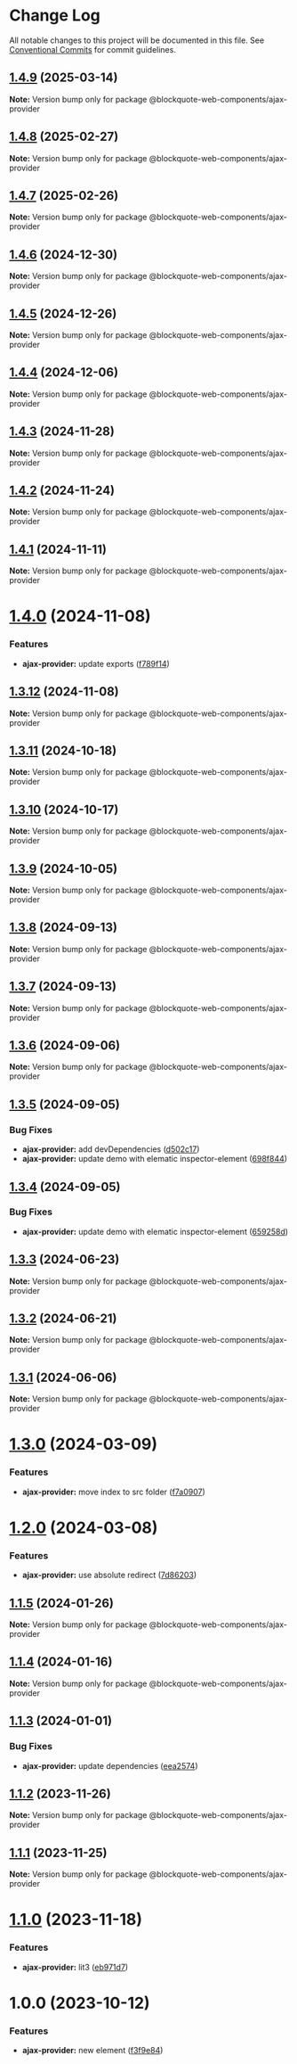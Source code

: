 # Change Log

All notable changes to this project will be documented in this file.
See [Conventional Commits](https://conventionalcommits.org) for commit guidelines.

## [1.4.9](https://github.com/oscarmarina/blockquote-web-components/compare/@blockquote-web-components/ajax-provider@1.4.8...@blockquote-web-components/ajax-provider@1.4.9) (2025-03-14)

**Note:** Version bump only for package @blockquote-web-components/ajax-provider





## [1.4.8](https://github.com/oscarmarina/blockquote-web-components/compare/@blockquote-web-components/ajax-provider@1.4.7...@blockquote-web-components/ajax-provider@1.4.8) (2025-02-27)

**Note:** Version bump only for package @blockquote-web-components/ajax-provider





## [1.4.7](https://github.com/oscarmarina/blockquote-web-components/compare/@blockquote-web-components/ajax-provider@1.4.6...@blockquote-web-components/ajax-provider@1.4.7) (2025-02-26)

**Note:** Version bump only for package @blockquote-web-components/ajax-provider





## [1.4.6](https://github.com/oscarmarina/blockquote-web-components/compare/@blockquote-web-components/ajax-provider@1.4.5...@blockquote-web-components/ajax-provider@1.4.6) (2024-12-30)

**Note:** Version bump only for package @blockquote-web-components/ajax-provider





## [1.4.5](https://github.com/oscarmarina/blockquote-web-components/compare/@blockquote-web-components/ajax-provider@1.4.4...@blockquote-web-components/ajax-provider@1.4.5) (2024-12-26)

**Note:** Version bump only for package @blockquote-web-components/ajax-provider





## [1.4.4](https://github.com/oscarmarina/blockquote-web-components/compare/@blockquote-web-components/ajax-provider@1.4.3...@blockquote-web-components/ajax-provider@1.4.4) (2024-12-06)

**Note:** Version bump only for package @blockquote-web-components/ajax-provider





## [1.4.3](https://github.com/oscarmarina/blockquote-web-components/compare/@blockquote-web-components/ajax-provider@1.4.2...@blockquote-web-components/ajax-provider@1.4.3) (2024-11-28)

**Note:** Version bump only for package @blockquote-web-components/ajax-provider





## [1.4.2](https://github.com/oscarmarina/blockquote-web-components/compare/@blockquote-web-components/ajax-provider@1.4.1...@blockquote-web-components/ajax-provider@1.4.2) (2024-11-24)

**Note:** Version bump only for package @blockquote-web-components/ajax-provider





## [1.4.1](https://github.com/oscarmarina/blockquote-web-components/compare/@blockquote-web-components/ajax-provider@1.4.0...@blockquote-web-components/ajax-provider@1.4.1) (2024-11-11)

**Note:** Version bump only for package @blockquote-web-components/ajax-provider





# [1.4.0](https://github.com/oscarmarina/blockquote-web-components/compare/@blockquote-web-components/ajax-provider@1.3.12...@blockquote-web-components/ajax-provider@1.4.0) (2024-11-08)


### Features

* **ajax-provider:** update exports ([f789f14](https://github.com/oscarmarina/blockquote-web-components/commit/f789f141e175a5d6f703c1df08531b98ee18a537))





## [1.3.12](https://github.com/oscarmarina/blockquote-web-components/compare/@blockquote-web-components/ajax-provider@1.3.11...@blockquote-web-components/ajax-provider@1.3.12) (2024-11-08)

**Note:** Version bump only for package @blockquote-web-components/ajax-provider





## [1.3.11](https://github.com/oscarmarina/blockquote-web-components/compare/@blockquote-web-components/ajax-provider@1.3.10...@blockquote-web-components/ajax-provider@1.3.11) (2024-10-18)

**Note:** Version bump only for package @blockquote-web-components/ajax-provider





## [1.3.10](https://github.com/oscarmarina/blockquote-web-components/compare/@blockquote-web-components/ajax-provider@1.3.9...@blockquote-web-components/ajax-provider@1.3.10) (2024-10-17)

**Note:** Version bump only for package @blockquote-web-components/ajax-provider





## [1.3.9](https://github.com/oscarmarina/blockquote-web-components/compare/@blockquote-web-components/ajax-provider@1.3.8...@blockquote-web-components/ajax-provider@1.3.9) (2024-10-05)

**Note:** Version bump only for package @blockquote-web-components/ajax-provider





## [1.3.8](https://github.com/oscarmarina/blockquote-web-components/compare/@blockquote-web-components/ajax-provider@1.3.7...@blockquote-web-components/ajax-provider@1.3.8) (2024-09-13)

**Note:** Version bump only for package @blockquote-web-components/ajax-provider





## [1.3.7](https://github.com/oscarmarina/blockquote-web-components/compare/@blockquote-web-components/ajax-provider@1.3.6...@blockquote-web-components/ajax-provider@1.3.7) (2024-09-13)

**Note:** Version bump only for package @blockquote-web-components/ajax-provider





## [1.3.6](https://github.com/oscarmarina/blockquote-web-components/compare/@blockquote-web-components/ajax-provider@1.3.5...@blockquote-web-components/ajax-provider@1.3.6) (2024-09-06)

**Note:** Version bump only for package @blockquote-web-components/ajax-provider





## [1.3.5](https://github.com/oscarmarina/blockquote-web-components/compare/@blockquote-web-components/ajax-provider@1.3.4...@blockquote-web-components/ajax-provider@1.3.5) (2024-09-05)


### Bug Fixes

* **ajax-provider:** add devDependencies ([d502c17](https://github.com/oscarmarina/blockquote-web-components/commit/d502c17e860f073569ba3ec7c08f8be4e2da04ed))
* **ajax-provider:** update demo with elematic inspector-element ([698f844](https://github.com/oscarmarina/blockquote-web-components/commit/698f844aea531a5e7a884bda4fefe3564cb586fa))





## [1.3.4](https://github.com/oscarmarina/blockquote-web-components/compare/@blockquote-web-components/ajax-provider@1.3.3...@blockquote-web-components/ajax-provider@1.3.4) (2024-09-05)


### Bug Fixes

* **ajax-provider:** update demo with elematic inspector-element ([659258d](https://github.com/oscarmarina/blockquote-web-components/commit/659258d91d0811eabe744bb28020ed8c43cca809))





## [1.3.3](https://github.com/oscarmarina/blockquote-web-components/compare/@blockquote-web-components/ajax-provider@1.3.2...@blockquote-web-components/ajax-provider@1.3.3) (2024-06-23)

**Note:** Version bump only for package @blockquote-web-components/ajax-provider





## [1.3.2](https://github.com/oscarmarina/blockquote-web-components/compare/@blockquote-web-components/ajax-provider@1.3.1...@blockquote-web-components/ajax-provider@1.3.2) (2024-06-21)

**Note:** Version bump only for package @blockquote-web-components/ajax-provider





## [1.3.1](https://github.com/oscarmarina/blockquote-web-components/compare/@blockquote-web-components/ajax-provider@1.3.0...@blockquote-web-components/ajax-provider@1.3.1) (2024-06-06)

**Note:** Version bump only for package @blockquote-web-components/ajax-provider

# [1.3.0](https://github.com/oscarmarina/blockquote-web-components/compare/@blockquote-web-components/ajax-provider@1.2.0...@blockquote-web-components/ajax-provider@1.3.0) (2024-03-09)

### Features

- **ajax-provider:** move index to src folder ([f7a0907](https://github.com/oscarmarina/blockquote-web-components/commit/f7a090726a908c58dd24794d3400f5753ba954a5))

# [1.2.0](https://github.com/oscarmarina/blockquote-web-components/compare/@blockquote-web-components/ajax-provider@1.1.5...@blockquote-web-components/ajax-provider@1.2.0) (2024-03-08)

### Features

- **ajax-provider:** use absolute redirect ([7d86203](https://github.com/oscarmarina/blockquote-web-components/commit/7d862036947ce9ab77ce8a08dd3135ef846ec4f7))

## [1.1.5](https://github.com/oscarmarina/blockquote-web-components/compare/@blockquote-web-components/ajax-provider@1.1.4...@blockquote-web-components/ajax-provider@1.1.5) (2024-01-26)

**Note:** Version bump only for package @blockquote-web-components/ajax-provider

## [1.1.4](https://github.com/oscarmarina/blockquote-web-components/compare/@blockquote-web-components/ajax-provider@1.1.3...@blockquote-web-components/ajax-provider@1.1.4) (2024-01-16)

**Note:** Version bump only for package @blockquote-web-components/ajax-provider

## [1.1.3](https://github.com/oscarmarina/blockquote-web-components/compare/@blockquote-web-components/ajax-provider@1.1.2...@blockquote-web-components/ajax-provider@1.1.3) (2024-01-01)

### Bug Fixes

- **ajax-provider:** update dependencies ([eea2574](https://github.com/oscarmarina/blockquote-web-components/commit/eea25740e2cd3f790805eb4d897ab1cad81bef86))

## [1.1.2](https://github.com/oscarmarina/blockquote-web-components/compare/@blockquote-web-components/ajax-provider@1.1.1...@blockquote-web-components/ajax-provider@1.1.2) (2023-11-26)

**Note:** Version bump only for package @blockquote-web-components/ajax-provider

## [1.1.1](https://github.com/oscarmarina/blockquote-web-components/compare/@blockquote-web-components/ajax-provider@1.1.0...@blockquote-web-components/ajax-provider@1.1.1) (2023-11-25)

**Note:** Version bump only for package @blockquote-web-components/ajax-provider

# [1.1.0](https://github.com/oscarmarina/blockquote-web-components/compare/@blockquote-web-components/ajax-provider@1.0.0...@blockquote-web-components/ajax-provider@1.1.0) (2023-11-18)

### Features

- **ajax-provider:** lit3 ([eb971d7](https://github.com/oscarmarina/blockquote-web-components/commit/eb971d7ecbd07cb8768ad7b0292bd6160c87c85a))

# 1.0.0 (2023-10-12)

### Features

- **ajax-provider:** new element ([f3f9e84](https://github.com/oscarmarina/blockquote-web-components/commit/f3f9e84cc478da8d0f95780905a066ad2dc4db35))
